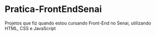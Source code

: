 # Pratica-FrontEndSenai
Projetos que fiz quando estou cursando Front-End no Senai, utilizando HTML, CSS e JavaScript
